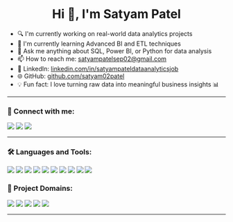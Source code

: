 <h1 align="center">Hi 👋, I'm Satyam Patel</h1>

- 🔍 I'm currently working on real-world data analytics projects
- 🧠 I'm currently learning Advanced BI and ETL techniques
- 💬 Ask me anything about SQL, Power BI, or Python for data analysis
- 📫 How to reach me: [satyampatelsep02@gmail.com](mailto:satyampatelsep02@gmail.com)
- 💼 LinkedIn: [linkedin.com/in/satyampateldataanalyticsjob](https://www.linkedin.com/in/satyampateldataanalyst/)
- 🌐 GitHub: [github.com/satyam02patel](https://github.com/satyam02patel)
- 💡 Fun fact: I love turning raw data into meaningful business insights 📊

---

### 🔗 Connect with me:
<p>
  <a href="https://github.com/satyam02patel"><img src="https://img.shields.io/badge/GitHub-181717?style=for-the-badge&logo=github&logoColor=white" /></a>
  <a href="https://www.linkedin.com/in/satyampateldataanalyticsjob/"><img src="https://img.shields.io/badge/LinkedIn-0A66C2?style=for-the-badge&logo=linkedin&logoColor=white" /></a>
  <a href="mailto:satyampatelsep02@gmail.com"><img src="https://img.shields.io/badge/Email-D14836?style=for-the-badge&logo=gmail&logoColor=white" /></a>
</p>

---

### 🛠️ Languages and Tools:
<p align="left">
  <img src="https://img.shields.io/badge/Python-3776AB?style=for-the-badge&logo=python&logoColor=white" />
  <img src="https://img.shields.io/badge/SQL-025E8C?style=for-the-badge&logo=postgresql&logoColor=white" />
  <img src="https://img.shields.io/badge/Power%20BI-F2C811?style=for-the-badge&logo=powerbi&logoColor=black" />
  <img src="https://img.shields.io/badge/Excel-217346?style=for-the-badge&logo=microsoft-excel&logoColor=white" />
  <img src="https://img.shields.io/badge/Pandas-150458?style=for-the-badge&logo=pandas&logoColor=white" />
  <img src="https://img.shields.io/badge/Numpy-013243?style=for-the-badge&logo=numpy&logoColor=white" />
  <img src="https://img.shields.io/badge/Matplotlib-11557C?style=for-the-badge&logo=matplotlib&logoColor=white" />
  <img src="https://img.shields.io/badge/Seaborn-2E4756?style=for-the-badge&logo=seaborn&logoColor=white" />
  <img src="https://img.shields.io/badge/Data%20Visualization-FF6384?style=for-the-badge&logo=chartdotjs&logoColor=white" />
  <img src="https://img.shields.io/badge/ETL-00ADD8?style=for-the-badge&logo=dataiku&logoColor=white" />
</p>

### 🔬 Project Domains:
<p align="left">
  <img src="https://img.shields.io/badge/Sales%20Analytics-FF6B6B?style=for-the-badge&logo=sellfy&logoColor=white" />
  <img src="https://img.shields.io/badge/E--Commerce-FF9F1C?style=for-the-badge&logo=shopify&logoColor=white" />
  <img src="https://img.shields.io/badge/Retail%20Data-8AC926?style=for-the-badge&logo=marketo&logoColor=white" />
  <img src="https://img.shields.io/badge/Supply%20Chain-1982C4?style=for-the-badge&logo=coursera&logoColor=white" />
  <img src="https://img.shields.io/badge/Banking%20Analytics-6A4C93?style=for-the-badge&logo=monzo&logoColor=white" />
</p>

---

